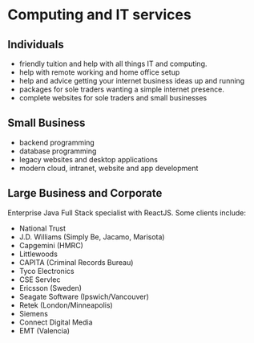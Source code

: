 # Computing and IT services 

## Individuals
- friendly tuition and help with all things IT and computing. 
- help with remote working and home office setup
- help and advice getting your internet business ideas up and running
- packages for sole traders wanting a simple internet presence.
- complete websites for sole traders and  small businesses



## Small Business
- backend programming
- database programming
- legacy websites and desktop applications
- modern cloud, intranet, website and app development


## Large Business and Corporate
Enterprise Java Full Stack specialist with ReactJS. Some clients include:
- National Trust
- J.D. Williams (Simply Be, Jacamo, Marisota)
- Capgemini (HMRC)
- Littlewoods
- CAPITA (Criminal Records Bureau)
- Tyco Electronics
- CSE Servlec
- Ericsson (Sweden)
- Seagate Software (Ipswich/Vancouver)
- Retek (London/Minneapolis)
- Siemens
- Connect Digital Media
- EMT (Valencia)
